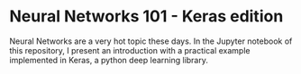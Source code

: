 # Neural Networks 101 - Keras edition

Neural Networks are a very hot topic these days.
In the Jupyter notebook of this repository, I present an introduction with a practical example implemented in Keras, a python deep learning library.
